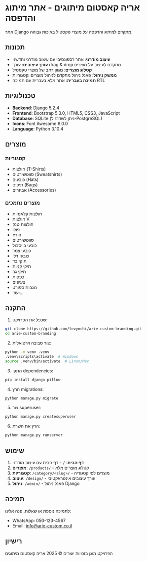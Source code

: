 # אריה קאסטום מיתוגים - אתר מיתוג והדפסה

אתר Django מתקדם למיתוג והדפסה על מוצרי טקסטיל באיכות גבוהה.

## תכונות

- **עיצוב מודרני**: אתר רספונסיבי עם עיצוב מודרני וחדשני
- **עורך עיצובים**: עורך drag & drop מתקדם לעיצוב על מוצרים
- **קטלוג מוצרים**: מגוון רחב של מוצרי טקסטיל
- **ממשק ניהול**: פאנל ניהול מתקדם לניהול מוצרים וקטגוריות
- **תמיכה בעברית**: אתר מלא בעברית עם תמיכה RTL

## טכנולוגיות

- **Backend**: Django 5.2.4
- **Frontend**: Bootstrap 5.3.0, HTML5, CSS3, JavaScript
- **Database**: SQLite (ניתן לשדרג ל-PostgreSQL)
- **Icons**: Font Awesome 6.0.0
- **Language**: Python 3.10.4

## מוצרים

### קטגוריות
- חולצות (T-Shirts)
- סווטשירטים (Sweatshirts)  
- כובעים (Hats)
- תיקים (Bags)
- אביזרים (Accessories)

### מוצרים נתמכים
- חולצות קלאסיות
- חולצות V
- חולצות טנק
- פולו
- הודיז
- סווטשירטים
- כובעי בייסבול
- כובעי צמר
- כובעי דלי
- תיקי בד
- תיקי קניות
- תיקי גב
- כפפות
- צעיפים
- מגבות ספורט
- ועוד...

## התקנה

1. שכפל את הפרויקט:
```bash
git clone https://github.com/levynchi/arie-custom-branding.git
cd arie-custom-branding
```

2. צור סביבה וירטואלית:
```bash
python -m venv .venv
.venv\Scripts\activate  # Windows
source .venv/bin/activate  # Linux/Mac
```

3. התקן dependencies:
```bash
pip install django pillow
```

4. הרץ migrations:
```bash
python manage.py migrate
```

5. צור superuser:
```bash
python manage.py createsuperuser
```

6. הרץ את השרת:
```bash
python manage.py runserver
```

## שימוש

1. **דף הבית**: `/` - דף הבית עם עיצוב מודרני
2. **מוצרים**: `/products/` - קטלוג מוצרים מלא
3. **קטגוריות**: `/category/<slug>/` - מוצרים לפי קטגוריה
4. **עיצוב**: `/design/` - עורך עיצובים אינטראקטיבי
5. **ניהול**: `/admin/` - פאנל ניהול Django

## תמיכה

לתמיכה נוספת או שאלות, פנה אלינו:
- WhatsApp: 050-123-4567
- Email: info@arie-custom.co.il

## רישיון

הפרויקט מוגן בזכויות יוצרים © 2025 אריה קאסטום מיתוגים
